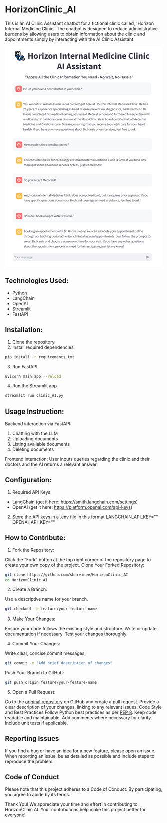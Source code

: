 # HorizonClinic_AI

This is an AI Clinic Assistant chatbot for a fictional clinic called, 'Horizon Internal Medicine Clinic'. The chatbot is designed to reduce administrative burdens by allowing users to obtain information about the clinic and appointments simply by interacting with the AI Clinic Assistant. 

![alt text](img/demo.png "demo")

## Technologies Used:

- Python
- LangChain
- OpenAI
- Streamlit
- FastAPI

## Installation:
1. Clone the repository.
2. Install required dependencies
```bash
pip install -r requirements.txt
```

3. Run FastAPI
```bash
uvicorn main:app --reload
```

4. Run the Streamlit app
```bash
streamlit run clinic_AI.py
```


## Usage Instruction: 

Backend interaction via FastAPI:
1. Chatting with the LLM
2. Uploading documents
3. Listing available documents
4. Deleting documents

Frontend interaction:
User inputs queries regarding the clinic and their doctors and the AI returns a relevant answer.


## Configuration:
1. Required API Keys:
- LangChain (get it here: https://smith.langchain.com/settings)
- OpenAI (get it here: https://platform.openai.com/api-keys)

2. Store the API keys in a .env file in this format
LANGCHAIN_API_KEY=""
OPENAI_API_KEY=""

## How to Contribute:

1. Fork the Repository:

Click the "Fork" button at the top right corner of the repository page to create your own copy of the project.
Clone Your Forked Repository:

```bash
git clone https://github.com/sharvinee/HorizonClinic_AI
cd HorizonClinic_AI
```

2. Create a Branch:

Use a descriptive name for your branch.
```bash
git checkout -b feature/your-feature-name
```

3. Make Your Changes:

Ensure your code follows the existing style and structure.
Write or update documentation if necessary.
Test your changes thoroughly.

4. Commit Your Changes:

Write clear, concise commit messages.
```bash
git commit -m "Add brief description of changes"
```

Push Your Branch to GitHub:
```bash
git push origin feature/your-feature-name
```

5. Open a Pull Request:

Go to the [original repository](https://github.com/sharvinee/HorizonClinic_AI) on GitHub and create a pull request.
Provide a clear description of your changes, linking to any relevant issues.
Code Style and Best Practices
Follow Python best practices as per [PEP 8](https://peps.python.org/pep-0008/).
Keep code readable and maintainable.
Add comments where necessary for clarity.
Include unit tests if applicable.

## Reporting Issues
If you find a bug or have an idea for a new feature, please open an issue. When reporting an issue, be as detailed as possible and include steps to reproduce the problem.

## Code of Conduct
Please note that this project adheres to a Code of Conduct. By participating, you agree to abide by its terms.

Thank You!
We appreciate your time and effort in contributing to HorizonClinic AI. Your contributions help make this project better for everyone!
